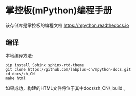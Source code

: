 # 掌控板(mPython)编程手册

该存储库是掌控板的编程文档  https://mpython.readthedocs.io 

## 编译

本地编译方法:

    pip install Sphinx sphinx-rtd-theme
    git clone https://github.com/labplus-cn/mpython-docs.git
    cd docs/zh_CN
    make html

如果成功，构建的HTML文件将位于其中docs/zh_CN/_build 。
    
